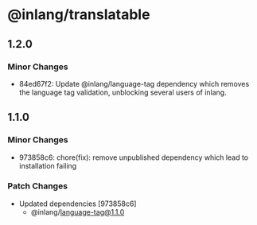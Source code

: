 # @inlang/translatable

## 1.2.0

### Minor Changes

- 84ed67f2: Update @inlang/language-tag dependency which removes the language tag validation, unblocking several users of inlang.

## 1.1.0

### Minor Changes

- 973858c6: chore(fix): remove unpublished dependency which lead to installation failing

### Patch Changes

- Updated dependencies [973858c6]
  - @inlang/language-tag@1.1.0
